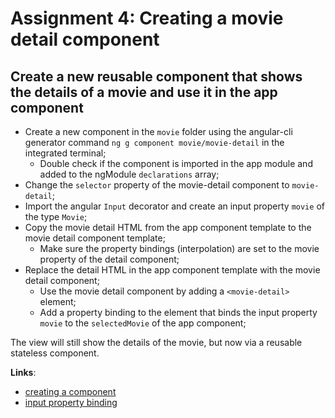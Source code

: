 Assignment 4: Creating a movie detail component 
==============================================

## Create a new reusable component that shows the details of a movie and use it in the app component

- Create a new component in the `movie` folder using the angular-cli generator command `ng g component movie/movie-detail` in the integrated terminal;
  - Double check if the component is imported in the app module and added to the ngModule `declarations` array;
- Change the `selector` property of the movie-detail component to `movie-detail`;
- Import the angular `Input` decorator and create an input property `movie` of the type `Movie`;
- Copy the movie detail HTML from the app component template to the movie detail component template;
    - Make sure the property bindings (interpolation) are set to the movie property of the detail component;
- Replace the detail HTML in the app component template with the movie detail component;
  - Use the movie detail component by adding a `<movie-detail>` element;   
  - Add a property binding to the element that binds the input property `movie` to the `selectedMovie` of the app component;

The view will still show the details of the movie, but now via a reusable stateless component.

**Links**:
- [creating a component](https://angular-2-training-book.rangle.io/handout/components/creating_components.html)
- [input property binding](https://angular-2-training-book.rangle.io/handout/components/app_structure/passing_data_into_components.html)